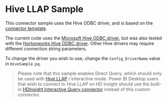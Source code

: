 # Hive LLAP Sample

This connector sample uses the Hive ODBC driver, and is based on the [connector template](../SqlODBC).

The current code uses the [Microsoft Hive ODBC driver](https://www.microsoft.com/en-us/download/details.aspx?id=40886), but was also tested with the [Hortonworks Hive ODBC driver](https://hortonworks.com/downloads/). Other Hive drivers may require different connection string parameters.

To change the driver you wish to use, change the `Config_DriverName` value in `HiveSample.pq`.

> Please note that this sample enables Direct Query, which should only be used with [Hive LLAP](https://cwiki.apache.org/confluence/display/Hive/LLAP) / interactive mode. Power BI Desktop users that wish to connect to Hive LLAP on HD Insight should use the built-in [HDInsight Interactive Query connector](https://docs.microsoft.com/en-us/azure/hdinsight/interactive-query/apache-hadoop-connect-hive-power-bi-directquery) instead of this custom connector.